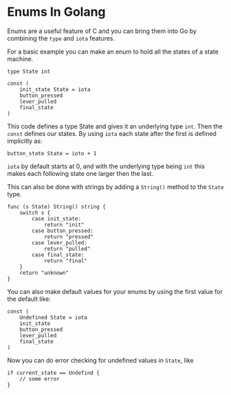 # Enums In Golang

Enums are a useful feature of C and you can bring them into Go by combining the `type` and `iota` features.

For a basic example you can make an enum to hold all the states of a state machine.

    type State int

    const (
        init_state State = iota
        button_pressed
        lever_pulled
        final_state
    )

This code defines a type State and gives it an underlying type `int`. Then the `const` defines our states. By using `iota` each state after the first is defined implicitly as:

    button_state State = ioto + 1

`iota` by default starts at 0, and with the underlying type being `int` this makes each following state one larger then the last.

This can also be done with strings by adding a `String()` method to the `State` type.

    func (s State) String() string {
        switch s {
            case init_state:
                return "init"
            case button_pressed:
                return "pressed"
            case lever_pulled:
                return "pulled"
            case final_state:
                return "final"
        }
        return "unknown"
    }

You can also make default values for your enums by using the first value for the default like:

    const (
        Undefined State = iota
        init_state 
        button_pressed
        lever_pulled
        final_state
    )

Now you can do error checking for undefined values in `State`, like

    if current_state == Undefind {
        // some error
    }
